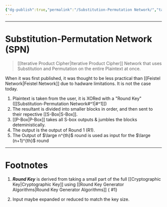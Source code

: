 ```yaml
---
{"dg-publish":true,"permalink":"/Substitution-Permutation Network/","tags":["CompSci","CyberSec"]}
---
```



---
# Substitution-Permutation Network (SPN)
> [[Iterative Product Cipher\|Iterative Product Cipher]] Network that uses Substitution and Permutation on the entire Plaintext at once. 

When it was first published, it was thought to be less practical than [[Feistel Network\|Feistel Network]] due to hadware limitations. It is not the case today.

1. Plaintext is taken from the user, it is XORed with a "Round Key" ([[Substitution-Permutation Network#^1\|#^1]])
2. The resultant is divided into smaller blocks in order, and then sent to their repective [[S-Box\|S-Box]].
3. [[P-Box\|P-Box]] takes all S-box outputs & jumbles the blocks deteministically.
4. The output is the output of Round 1 (R1).
5. The Output of $\large n^{th}$ round is used as input for the $\large (n+1)^{th}$ round

---
# Footnotes
1. ***Round Key*** is derived from taking a small part of the full [[Cryptographic Key\|Cryptographic Key]] using [[Round Key Generator Algorithms\|Round Key Generator Algorithms]]
{ #1}

2. Input maybe expanded or reduced to match the key size.